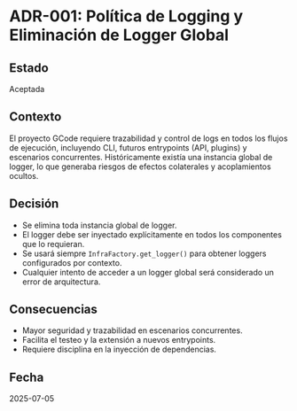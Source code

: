 # ADR-001: Política de Logging y Eliminación de Logger Global

## Estado
Aceptada

## Contexto
El proyecto GCode requiere trazabilidad y control de logs en todos los flujos de ejecución, incluyendo CLI, futuros entrypoints (API, plugins) y escenarios concurrentes. Históricamente existía una instancia global de logger, lo que generaba riesgos de efectos colaterales y acoplamientos ocultos.

## Decisión
- Se elimina toda instancia global de logger.
- El logger debe ser inyectado explícitamente en todos los componentes que lo requieran.
- Se usará siempre `InfraFactory.get_logger()` para obtener loggers configurados por contexto.
- Cualquier intento de acceder a un logger global será considerado un error de arquitectura.

## Consecuencias
- Mayor seguridad y trazabilidad en escenarios concurrentes.
- Facilita el testeo y la extensión a nuevos entrypoints.
- Requiere disciplina en la inyección de dependencias.

## Fecha
2025-07-05
